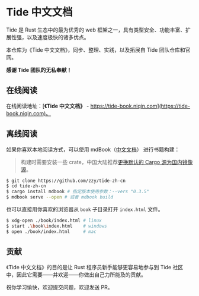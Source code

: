 # Tide 中文文档

[Build Status travis]: https://api.travis-ci.com/zzy/tide-zh-cn.svg?branch=master
[travis]: https://travis-ci.com/zzy/tide-zh-cn

Tide 是 Rust 生态中的最为优秀的 web 框架之一，具有类型安全、功能丰富、扩展性强，以及速度极快的诸多优点。

本仓库为《Tide 中文文档》，同步、整理、实践，以及拓展自 Tide 团队仓库和官网。

**感谢 Tide 团队的无私奉献！**

## 在线阅读

在线阅读地址：[**《Tide 中文文档》** - https://tide-book.niqin.com](https://tide-book.niqin.com)。

## 离线阅读

如果你喜欢本地阅读方式，可以使用 mdBook（[中文文档](https://mdbook.niqin.com)） 进行书籍构建：

> 构建时需要安装一些 crate，中国大陆推荐[更换默认的 Cargo 源为国内镜像源](https://cargo.niqin.com/reference/source-replacement.html)。

```bash
$ git clone https://github.com/zzy/tide-zh-cn
$ cd tide-zh-cn
$ cargo install mdbook # 指定版本使用参数：--vers "0.3.5"
$ mdbook serve --open # 或者 mdbook build
```

也可以直接用你喜欢的浏览器从 `book` 子目录打开 `index.html` 文件。

```bash
$ xdg-open ./book/index.html # linux
$ start .\book\index.html    # windows
$ open ./book/index.html     # mac
```

## 贡献

《Tide 中文文档》的目的是让 Rust 程序员新手能够更容易地参与到 Tide 社区中，因此它需要——并欢迎——你做出自己力所能及的贡献。

祝你学习愉快，欢迎提交问题，欢迎发送 PR。
